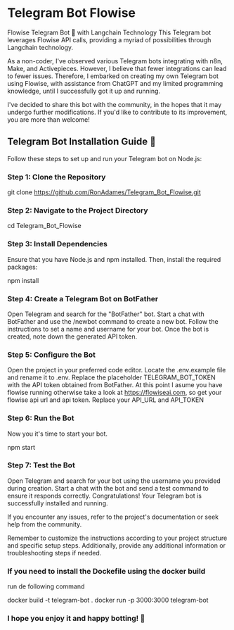 # Telegram Bot Flowise
Flowise Telegram Bot 🤖 with Langchain Technology
This Telegram bot leverages Flowise API calls, providing a myriad of possibilities through Langchain technology.

As a non-coder, I've observed various Telegram bots integrating with n8n, Make, and Activepieces. However, I believe that fewer integrations can lead to fewer issues. Therefore, I embarked on creating my own Telegram bot using Flowise, with assistance from ChatGPT and my limited programming knowledge, until I successfully got it up and running.

I've decided to share this bot with the community, in the hopes that it may undergo further modifications. If you'd like to contribute to its improvement, you are more than welcome!

## Telegram Bot Installation Guide 📔

Follow these steps to set up and run your Telegram bot on Node.js:

### Step 1: Clone the Repository
git clone https://github.com/RonAdames/Telegram_Bot_Flowise.git

### Step 2: Navigate to the Project Directory
cd Telegram_Bot_Flowise

### Step 3: Install Dependencies
Ensure that you have Node.js and npm installed. Then, install the required packages:

npm install

### Step 4: Create a Telegram Bot on BotFather
Open Telegram and search for the "BotFather" bot.
Start a chat with BotFather and use the /newbot command to create a new bot.
Follow the instructions to set a name and username for your bot.
Once the bot is created, note down the generated API token.

### Step 5: Configure the Bot
Open the project in your preferred code editor.
Locate the .env.example file and rename it to .env.
Replace the placeholder TELEGRAM_BOT_TOKEN with the API token obtained from BotFather.
At this point I asume you have flowise running otherwise take a look at https://flowiseai.com, so get your flowise api url and api token.
Replace your API_URL and API_TOKEN

### Step 6: Run the Bot
Now you it's time to start your bot.

npm start

### Step 7: Test the Bot
Open Telegram and search for your bot using the username you provided during creation. Start a chat with the bot and send a test command to ensure it responds correctly.
Congratulations! Your Telegram bot is successfully installed and running.

If you encounter any issues, refer to the project's documentation or seek help from the community.

Remember to customize the instructions according to your project structure and specific setup steps. Additionally, provide any additional information or troubleshooting steps if needed.

### If you need to install the Dockefile using the docker build
run de following command

docker build -t telegram-bot .
docker run -p 3000:3000 telegram-bot



### I hope you enjoy it and happy botting! 🤖
